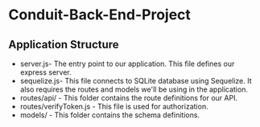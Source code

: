 ﻿# Conduit-Back-End-Project
 
 ## Application Structure 
 <ul>
 <li>
  server.js- The entry point to our application. This file defines our express server.<br/></li>
 <li>
 sequelize.js- This file connects to SQLite database using Sequelize. It also requires the routes and models we'll be using in the                        application.<br/> </li>
 <li>
  routes/api/ - This folder contains the route definitions for our API.<br/></li>
 <li>
  routes/verifyToken.js - This file is used for authorization.<br/></li>
 <li>
  models/ - This folder contains the schema definitions.<br/> </li>



